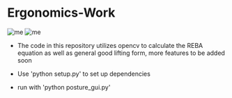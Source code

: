 # Ergonomics-Work

![me](https://github.com/wndrsn1/Ergonomics-CV/blob/main/results/Lifting_form.gif)
![me](https://github.com/wndrsn1/Ergonomics-CV/blob/main/results/ezgif-1-5b668f60bb.gif)


-  The code in this repository utilizes opencv to calculate the REBA equation as well as general good lifting form, more features to be added soon  


- Use 'python setup.py' to set up dependencies
- run with 'python posture_gui.py'
